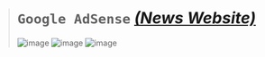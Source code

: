 ># `Google AdSense` [***(News Website)***](https://googleadsense.pythonanywhere.com/)
>![image](https://github.com/imvickykumar999/Google-AdSense/assets/50515418/d14d50dc-16c5-4b82-993c-25783b7d2e4a)
>![image](https://github.com/imvickykumar999/Google-AdSense/assets/50515418/5c78f29b-282d-42fa-8a5c-2341d65592dc)
>![image](https://github.com/imvickykumar999/Google-AdSense/assets/50515418/c4541b82-027e-4118-96b6-cbe091f8edb2)
